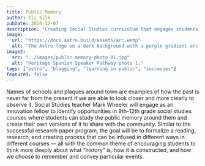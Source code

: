 ```yaml
---
title: Public Memory
author: Eli Silk
pubDate: 2024-12-07
description: "Creating Social Studies curriculum that engages students in observing how the past is marked and memorialized in public spaces, fostering critical thinking and a deeper historical understanding."
image:
  url: "https://docs.astro.build/assets/arc.webp"
  alt: "The Astro logo on a dark background with a purple gradient arc."
image2:
  src: "../images/public-memory-photo-01.jpg"
  alt: "Heritage Spanish Speaker Pathway photo 1."
tags: ["astro", "blogging", "learning in public", "successes"]
featured: false
---
```


Names of schools and plaques around town are examples of how the past is never far from the present if we are able to look closer and more clearly to observe it. Social Studies teacher Mark Wheeler will engage as an innovation fellow to identify opportunities in 9th-12th grade social studies courses where students can study the public memory around them and create their own versions of it to share with the community. Similar to the successful research paper program, the goal will be to formalize a reading, research, and creating process that can be infused in different ways in different courses — all with the common theme of encouraging students to think more deeply about what “history” is, how it is constructed, and how we choose to remember and convey particular events.
